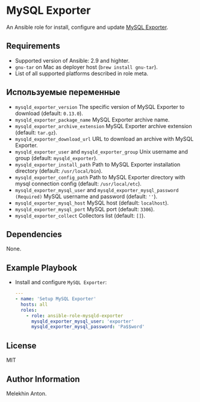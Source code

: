 MySQL Exporter
==============

An Ansible role for install, configure and update [MySQL Exporter](https://github.com/prometheus/mysqld_exporter).

Requirements
------------

- Supported version of Ansible: 2.9 and highter.
- `gnu-tar` on Mac as deployer host (`brew install gnu-tar`).
- List of all supported platforms described in role meta.

Используемые переменные
-----------------------

- `mysqld_exporter_version` The specific version of MySQL Exporter to download (default: `0.13.0`).
- `mysqld_exporter_package_name` MySQL Exporter archive name.
- `mysqld_exporter_archive_extension` MySQL Exporter archive extension (default: `tar.gz`).
- `mysqld_exporter_download_url` URL to download an archive with MySQL Exporter.
- `mysqld_exporter_user` and `mysqld_exporter_group` Unix username and group (default: `mysqld_exporter`).
- `mysqld_exporter_install_path` Path to MySQL Exporter installation directory (default: `/usr/local/bin`).
- `mysqld_exporter_config_path` Path to MySQL Exporter directory with mysql connection config (default: `/usr/local/etc`).
- `mysqld_exporter_mysql_user` and `mysqld_exporter_mysql_password` `(Required)` MySQL username and password (default: `''`).
- `mysqld_exporter_mysql_host` MySQL host (default: `localhost`).
- `mysqld_exporter_mysql_port` MySQL port (default: `3306`).
- `mysqld_exporter_collect` Collectors list (default: `[]`).

Dependencies
------------

None.

Example Playbook
----------------

- Install and configure `MySQL Exporter`:

  ```yaml
  ---
  - name: 'Setup MySQL Exporter'
    hosts: all
    roles:
      - role: ansible-role-mysqld-exporter
        mysqld_exporter_mysql_user: 'exporter'
        mysqld_exporter_mysql_password: 'Pa$$word'
  ```

License
-------

MIT

Author Information
------------------

Melekhin Anton.
